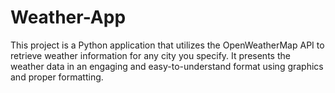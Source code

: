 # Weather-App
This project is a Python application that utilizes the OpenWeatherMap API to retrieve weather information for any city you specify. It presents the weather data in an engaging and easy-to-understand format using graphics and proper formatting.
